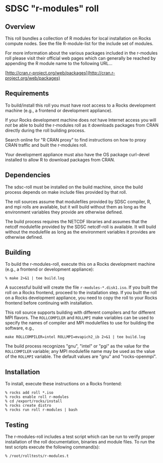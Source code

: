 # SDSC "r-modules" roll

## Overview

This roll bundles a collection of R modules for local installation on Rocks
compute nodes.  See the file R-module-list for the include set of modules.

For more information about the various packages included in the r-modules roll
please visit their official web pages which can generally be reached by
appending the R module name to the following URL...

[http://cran.r-project.org/web/packages](http://cran.r-project.org/web/packages)

## Requirements

To build/install this roll you must have root access to a Rocks development
machine (e.g., a frontend or development appliance).

If your Rocks development machine does *not* have Internet access you will *not* be able to build the r-modules roll as it downloads packages from CRAN directly during the roll building process.

Search online for "R CRAN proxy" to find instructions on how to proxy CRAN traffic and built the r-modules roll.

Your development appliance must also have the OS package curl-devel installed to allow R to download packages from CRAN.


## Dependencies

The sdsc-roll must be installed on the build machine, since the build process
depends on make include files provided by that roll.

The roll sources assume that modulefiles provided by SDSC compiler, R, and mpi
rolls are available, but it will build without them as long as the environment
variables they provide are otherwise defined.

The build process requires the NETCDF libraries and assumes that the netcdf
modulefile provided by the SDSC netcdf-roll is available.  It will build without
the modulefile as long as the environment variables it provides are otherwise
defined.


## Building

To build the r-modules-roll, execute this on a Rocks development
machine (e.g., a frontend or development appliance):

```shell
% make 2>&1 | tee build.log
```

A successful build will create the file `r-modules-*.disk1.iso`.  If you built the
roll on a Rocks frontend, proceed to the installation step. If you built the
roll on a Rocks development appliance, you need to copy the roll to your Rocks
frontend before continuing with installation.

This roll source supports building with different compilers and for different
MPI flavors.  The `ROLLCOMPILER` and `ROLLMPI` make variables can be used to
specify the names of compiler and MPI modulefiles to use for building the
software, e.g.,

```shell
make ROLLCOMPILER=intel ROLLMPI=mvapich2_ib 2>&1 | tee build.log
```

The build process recognizes "gnu", "intel" or "pgi" as the value for the
`ROLLCOMPILER` variable; any MPI modulefile name may be used as the value of
the `ROLLMPI` variable.  The default values are "gnu" and "rocks-openmpi".


## Installation

To install, execute these instructions on a Rocks frontend:

```shell
% rocks add roll *.iso
% rocks enable roll r-modules
% cd /export/rocks/install
% rocks create distro
% rocks run roll r-modules | bash
```

## Testing

The r-modules-roll includes a test script which can be run to verify proper
installation of the roll documentation, binaries and module files. To
run the test scripts execute the following command(s):

```shell
% /root/rolltests/r-modules.t 
```
